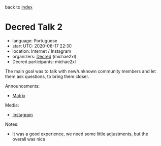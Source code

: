 back to [index](index.md)

# Decred Talk 2

- language: Portuguese
- start UTC: 2020-08-17 22:30
- location: Internet / Instagram
- organizers: [Decred](https://twitter.com/michae2xl) (michae2xl)
- Decred participants: michae2xl

The main goal was to talk with new/unknown community members and let them ask questions, to bring them closer.

Announcements:

- [Matrix](https://matrix.to/#/!clHjlICBEtCtAdTupf:decred.org/$vIoMorCixhW9byGDIDKUzEzY23uG68wlVgaLPN0SW5U)

Media:

- [Instagram](https://www.instagram.com/tv/CEAenAhF7m0/)

Notes:

- it was a good experience, we need some little adjustments, but the overall was nice
